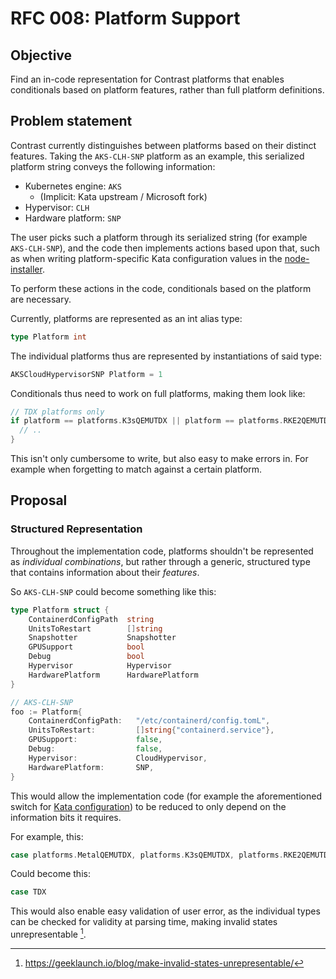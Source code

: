# RFC 008: Platform Support

## Objective

Find an in-code representation for Contrast platforms that enables conditionals based on platform features,
rather than full platform definitions.

## Problem statement

Contrast currently distinguishes between platforms based on their distinct features.
Taking the `AKS-CLH-SNP` platform as an example, this serialized platform string conveys
the following information:

- Kubernetes engine: `AKS`
  - (Implicit: Kata upstream / Microsoft fork)
- Hypervisor: `CLH`
- Hardware platform: `SNP`

The user picks such a platform through its serialized string (for example `AKS-CLH-SNP`), and the
code then implements actions based upon that, such as when writing platform-specific Kata
configuration values in the [node-installer].

To perform these actions in the code, conditionals based on the platform are necessary.

Currently, platforms are represented as an int alias type:

```go
type Platform int
```

The individual platforms thus are represented by instantiations of said type:

```go
AKSCloudHypervisorSNP Platform = 1
```

Conditionals thus need to work on full platforms, making them look like:

```go
// TDX platforms only
if platform == platforms.K3sQEMUTDX || platform == platforms.RKE2QEMUTDX {
  // ..
}
```

This isn't only cumbersome to  write, but also easy to make errors in. For example when forgetting to
match against a certain platform.

[node-installer]: https://github.com/edgelesssys/contrast/blob/3f39682ea9a383b2557923e257bd065e461b8ee6/nodeinstaller/internal/constants/constants.go#L48

## Proposal

### Structured Representation

Throughout the implementation code, platforms shouldn't be represented as _individual combinations_,
but rather through a generic, structured type that contains information about their _features_.

So `AKS-CLH-SNP` could become something like this:

```go
type Platform struct {
    ContainerdConfigPath  string
    UnitsToRestart        []string
    Snapshotter           Snapshotter
    GPUSupport            bool
    Debug                 bool
    Hypervisor            Hypervisor
    HardwarePlatform      HardwarePlatform
}

// AKS-CLH-SNP
foo := Platform{
    ContainerdConfigPath:   "/etc/containerd/config.tomL",
    UnitsToRestart:         []string{"containerd.service"},
    GPUSupport:             false,
    Debug:                  false,
    Hypervisor:             CloudHypervisor,
    HardwarePlatform:       SNP,
}
```

This would allow the implementation code (for example the aforementioned switch for [Kata configuration])
to be reduced to only depend on the information bits it requires.

For example, this:

```go
case platforms.MetalQEMUTDX, platforms.K3sQEMUTDX, platforms.RKE2QEMUTDX:
```

Could become this:

```go
case TDX
```

This would also enable easy validation of user error, as the individual types can be checked for
validity at parsing time, making invalid states unrepresentable [^1].

[Kata configuration]: https://github.com/edgelesssys/contrast/blob/3f39682ea9a383b2557923e257bd065e461b8ee6/nodeinstaller/internal/constants/constants.go#L48

[^1]: https://geeklaunch.io/blog/make-invalid-states-unrepresentable/
